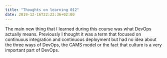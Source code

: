 ```yaml
---
title: "Thoughts on learning 012"
date: 2019-12-16T22:22:36+02:00
---
```


The main new thing that I learned during this course was what DevOps actually means. Previously I thought it was a term that focused on continuous integration and continuous deployment but had no idea about the three ways of DevOps, the CAMS model or the fact that culture is a very important part of DevOps.

